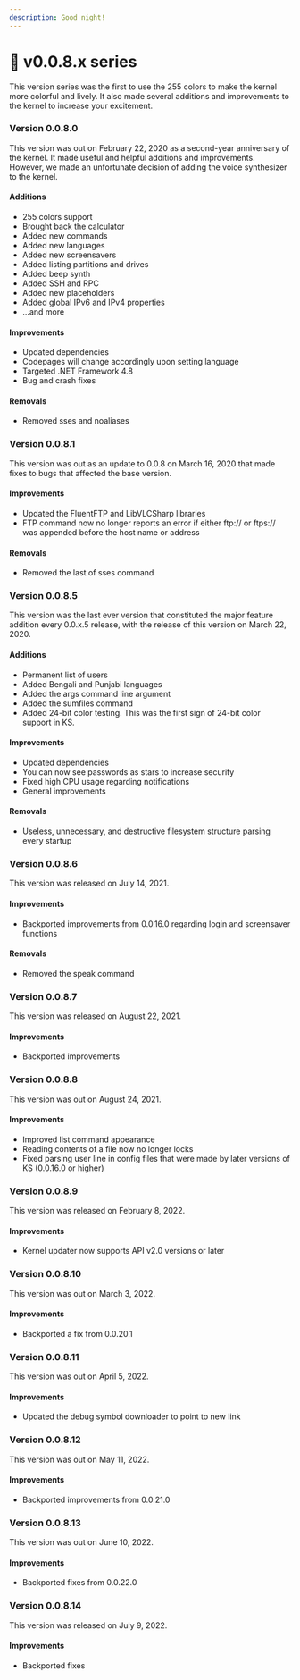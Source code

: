 ```yaml
---
description: Good night!
---
```


# 🌌 v0.0.8.x series

This version series was the first to use the 255 colors to make the kernel more colorful and lively. It also made several additions and improvements to the kernel to increase your excitement.

### Version 0.0.8.0

This version was out on February 22, 2020 as a second-year anniversary of the kernel. It made useful and helpful additions and improvements. However, we made an unfortunate decision of adding the voice synthesizer to the kernel.

#### Additions

* 255 colors support
* Brought back the calculator
* Added new commands
* Added new languages
* Added new screensavers
* Added listing partitions and drives
* Added beep synth
* Added SSH and RPC
* Added new placeholders
* Added global IPv6 and IPv4 properties
* ...and more

#### Improvements

* Updated dependencies
* Codepages will change accordingly upon setting language
* Targeted .NET Framework 4.8
* Bug and crash fixes

#### Removals

* Removed sses and noaliases

### Version 0.0.8.1

This version was out as an update to 0.0.8 on March 16, 2020 that made fixes to bugs that affected the base version.

#### Improvements

* Updated the FluentFTP and LibVLCSharp libraries
* FTP command now no longer reports an error if either ftp:// or ftps:// was appended before the host name or address

#### Removals

* Removed the last of sses command

### Version 0.0.8.5

This version was the last ever version that constituted the major feature addition every 0.0.x.5 release, with the release of this version on March 22, 2020.

#### Additions

* Permanent list of users
* Added Bengali and Punjabi languages
* Added the args command line argument
* Added the sumfiles command
* Added 24-bit color testing. This was the first sign of 24-bit color support in KS.

#### Improvements

* Updated dependencies
* You can now see passwords as stars to increase security
* Fixed high CPU usage regarding notifications
* General improvements

#### Removals

* Useless, unnecessary, and destructive filesystem structure parsing every startup

### Version 0.0.8.6

This version was released on July 14, 2021.

#### Improvements

* Backported improvements from 0.0.16.0 regarding login and screensaver functions

#### Removals

* Removed the speak command

### Version 0.0.8.7

This version was released on August 22, 2021.

#### Improvements

* Backported improvements

### Version 0.0.8.8

This version was out on August 24, 2021.

#### Improvements

* Improved list command appearance
* Reading contents of a file now no longer locks
* Fixed parsing user line in config files that were made by later versions of KS (0.0.16.0 or higher)

### Version 0.0.8.9

This version was released on February 8, 2022.

#### Improvements

* Kernel updater now supports API v2.0 versions or later

### Version 0.0.8.10

This version was out on March 3, 2022.

#### Improvements

* Backported a fix from 0.0.20.1

### Version 0.0.8.11

This version was out on April 5, 2022.

#### Improvements

* Updated the debug symbol downloader to point to new link

### Version 0.0.8.12

This version was out on May 11, 2022.

#### Improvements

* Backported improvements from 0.0.21.0

### Version 0.0.8.13

This version was out on June 10, 2022.

#### Improvements

* Backported fixes from 0.0.22.0

### Version 0.0.8.14

This version was released on July 9, 2022.

#### Improvements

* Backported fixes
